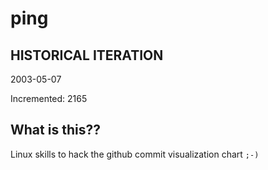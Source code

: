 # ping

## HISTORICAL ITERATION
2003-05-07

Incremented: 2165

## What is this?? 
Linux skills to hack the github commit visualization chart `;-)`
